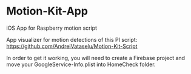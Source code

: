 # Motion-Kit-App
iOS App for Raspberry motion script

App visualizer for motion detections of this PI script: https://github.com/AndreiVataselu/Motion-Kit-Script

In order to get it working, you will need to create a Firebase project and move your GoogleService-Info.plist into HomeCheck folder.

